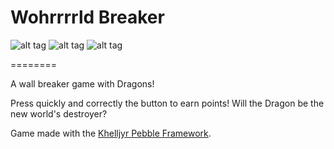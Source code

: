 # Wohrrrrld Breaker

![alt tag](https://github.com/nvareille/Wohrrrrld-Breaker/blob/master/pebble-screenshot_2015-01-25_07-45-09.png)
![alt tag](https://github.com/nvareille/Wohrrrrld-Breaker/blob/master/pebble-screenshot_2015-01-25_06-12-39.png)
![alt tag](https://github.com/nvareille/Wohrrrrld-Breaker/blob/master/pebble-screenshot_2015-01-25_07-46-39.png)

========

A wall breaker game with Dragons!

Press quickly and correctly the button to earn points!
Will the Dragon be the new world's destroyer?

Game made with the [Khelljyr Pebble Framework](https://github.com/nvareille/Khelljyr).
